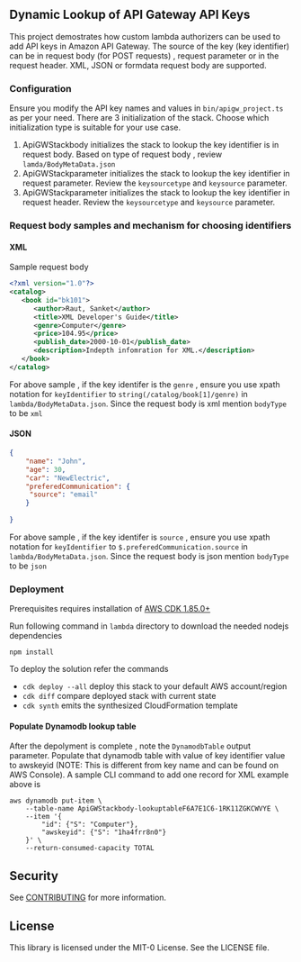 ## Dynamic Lookup of API Gateway API Keys

This project demostrates how custom lambda authorizers can be used to add API keys in Amazon API Gateway. The source of the key (key identifier) can be in request body (for POST requests) , request parameter or in the request header. XML, JSON or formdata request body are supported.

### Configuration

Ensure you modify the API key names and values in `bin/apigw_project.ts` as per your need.
There are 3 initialization of the stack. Choose which initialization type is suitable for your use case.

1. ApiGWStackbody initializes the stack to lookup the key identifier is in request body. Based on type of request body , review `lamda/BodyMetaData.json`
2. ApiGWStackparameter initializes the stack to lookup the key identifier in request parameter. Review the  `keysourcetype` and `keysource` parameter.
3. ApiGWStackparameter initializes the stack to lookup the key identifier in request header. Review the  `keysourcetype` and `keysource` parameter.

### Request body samples and mechanism for choosing identifiers

#### XML

Sample request body

```xml
<?xml version="1.0"?>
<catalog>
   <book id="bk101">
      <author>Raut, Sanket</author>
      <title>XML Developer's Guide</title>
      <genre>Computer</genre>
      <price>104.95</price>
      <publish_date>2000-10-01</publish_date>
      <description>Indepth infomration for XML.</description>
   </book>
</catalog>
```

For above sample , if the key identifer is the `genre` , ensure  you use xpath notation for `keyIdentifier` to `string(/catalog/book[1]/genre)` in `lambda/BodyMetaData.json`. Since the request body is xml mention `bodyType` to be `xml`

#### JSON

```json
{
    "name": "John",
    "age": 30,
    "car": "NewElectric",
    "preferedCommunication": {
     "source": "email"
    }
    
}
```

For above sample , if the key identifer is  `source` , ensure  you use xpath notation for `keyIdentifier` to `$.preferedCommunication.source` in `lambda/BodyMetaData.json`. Since the request body is json mention `bodyType` to be `json` 

### Deployment

Prerequisites requires installation of  [AWS CDK 1.85.0+](https://docs.aws.amazon.com/cdk/latest/guide/cli.html)

Run following command in `lambda` directory to download the needed nodejs dependencies

```node
npm install
```

To deploy the solution refer the commands

* `cdk deploy --all`     deploy this stack to your default AWS account/region
* `cdk diff`       compare deployed stack with current state
* `cdk synth`      emits the synthesized CloudFormation template

#### Populate Dynamodb lookup table

After the depolyment is complete , note the `DynamodbTable` output parameter. Populate that dynamodb table with value of key identifier value to awskeyid (NOTE:  This is different from key name and can be found on AWS Console). A sample CLI command to add one record for XML example above is

```
aws dynamodb put-item \
    --table-name ApiGWStackbody-lookuptableF6A7E1C6-1RK11ZGKCWVYE \
    --item '{
  		"id": {"S": "Computer"},
  		"awskeyid": {"S": "1ha4frr8n0"}
	}' \
    --return-consumed-capacity TOTAL
```


## Security

See [CONTRIBUTING](CONTRIBUTING.md#security-issue-notifications) for more information.

## License

This library is licensed under the MIT-0 License. See the LICENSE file.
